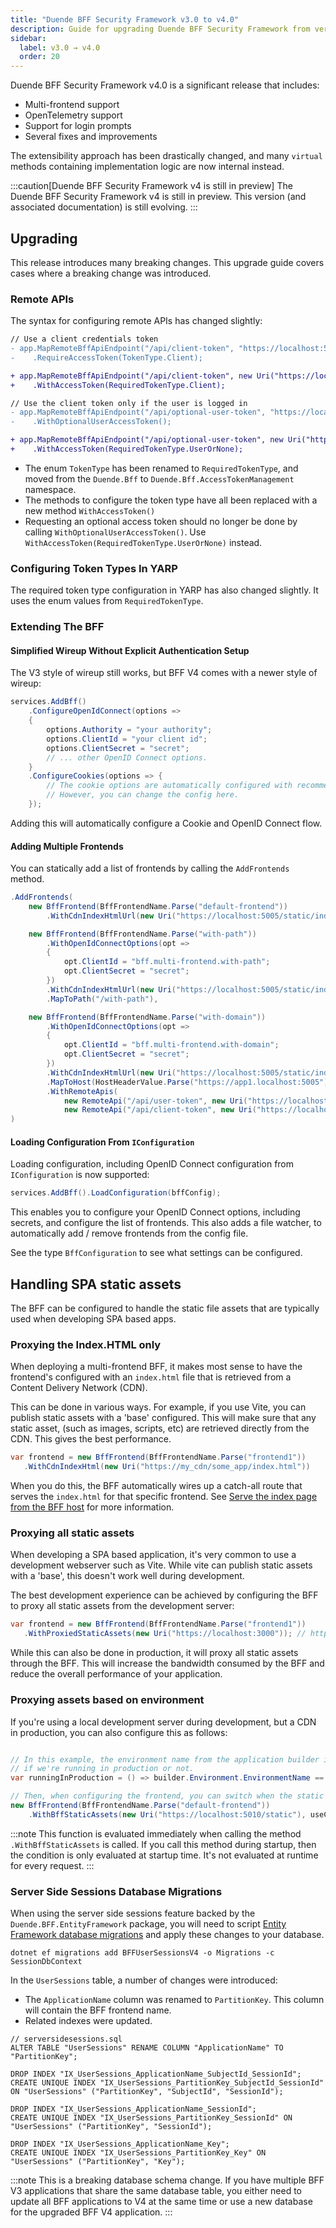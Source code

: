 ```yaml
---
title: "Duende BFF Security Framework v3.0 to v4.0"
description: Guide for upgrading Duende BFF Security Framework from version 3.x to version 4.0, including migration steps for custom implementations and breaking changes.
sidebar:
  label: v3.0 → v4.0
  order: 20
---
```


Duende BFF Security Framework v4.0 is a significant release that includes:

* Multi-frontend support
* OpenTelemetry support
* Support for login prompts
* Several fixes and improvements

The extensibility approach has been drastically changed, and many `virtual` methods containing implementation logic are now internal instead.

:::caution[Duende BFF Security Framework v4 is still in preview]
The Duende BFF Security Framework v4 is still in preview. This version (and associated documentation) is still evolving.
:::

## Upgrading

This release introduces many breaking changes. This upgrade guide covers cases where a breaking change was introduced.

### Remote APIs

The syntax for configuring remote APIs has changed slightly:

```diff lang="csharp" title="Program.cs"
// Use a client credentials token
- app.MapRemoteBffApiEndpoint("/api/client-token", "https://localhost:5010")
-    .RequireAccessToken(TokenType.Client);

+ app.MapRemoteBffApiEndpoint("/api/client-token", new Uri("https://localhost:5010"))
+    .WithAccessToken(RequiredTokenType.Client);      

// Use the client token only if the user is logged in
- app.MapRemoteBffApiEndpoint("/api/optional-user-token", "https://localhost:5010")
-    .WithOptionalUserAccessToken();

+ app.MapRemoteBffApiEndpoint("/api/optional-user-token", new Uri("https://localhost:5010"))
+    .WithAccessToken(RequiredTokenType.UserOrNone);            
```

* The enum `TokenType` has been renamed to `RequiredTokenType`, and moved from the `Duende.Bff` to `Duende.Bff.AccessTokenManagement` namespace.
* The methods to configure the token type have all been replaced with a new method `WithAccessToken()`
* Requesting an optional access token should no longer be done by calling `WithOptionalUserAccessToken()`. Use `WithAccessToken(RequiredTokenType.UserOrNone)` instead.

### Configuring Token Types In YARP

The required token type configuration in YARP has also changed slightly. It uses the enum values from `RequiredTokenType`.

### Extending The BFF

#### Simplified Wireup Without Explicit Authentication Setup

The V3 style of wireup still works, but BFF V4 comes with a newer style of wireup:

```csharp
services.AddBff()
    .ConfigureOpenIdConnect(options =>
    {
        options.Authority = "your authority";
        options.ClientId = "your client id";
        options.ClientSecret = "secret";
        // ... other OpenID Connect options. 
    }
    .ConfigureCookies(options => {
        // The cookie options are automatically configured with recommended practices.
        // However, you can change the config here. 
    });
```

Adding this will automatically configure a Cookie and OpenID Connect flow.

#### Adding Multiple Frontends

You can statically add a list of frontends by calling the `AddFrontends` method.

```csharp
.AddFrontends(
    new BffFrontend(BffFrontendName.Parse("default-frontend"))
        .WithCdnIndexHtmlUrl(new Uri("https://localhost:5005/static/index.html")),

    new BffFrontend(BffFrontendName.Parse("with-path"))
        .WithOpenIdConnectOptions(opt =>
        {
            opt.ClientId = "bff.multi-frontend.with-path";
            opt.ClientSecret = "secret";
        })
        .WithCdnIndexHtmlUrl(new Uri("https://localhost:5005/static/index.html"))
        .MapToPath("/with-path"),

    new BffFrontend(BffFrontendName.Parse("with-domain"))
        .WithOpenIdConnectOptions(opt =>
        {
            opt.ClientId = "bff.multi-frontend.with-domain";
            opt.ClientSecret = "secret";
        })
        .WithCdnIndexHtmlUrl(new Uri("https://localhost:5005/static/index.html"))
        .MapToHost(HostHeaderValue.Parse("https://app1.localhost:5005"))
        .WithRemoteApis(
            new RemoteApi("/api/user-token", new Uri("https://localhost:5010")),
            new RemoteApi("/api/client-token", new Uri("https://localhost:5010"))
)
```

#### Loading Configuration From `IConfiguration`

Loading configuration, including OpenID Connect configuration from `IConfiguration` is now supported:

```csharp
services.AddBff().LoadConfiguration(bffConfig);
```

This enables you to configure your OpenID Connect options, including secrets, and configure the list of frontends. This also adds a file watcher, to automatically add / remove frontends from the config file.

See the type `BffConfiguration` to see what settings can be configured.

## Handling SPA static assets

The BFF can be configured to handle the static file assets that are typically used when developing SPA based apps. 

### Proxying the Index.HTML only

When deploying a multi-frontend BFF, it makes most sense to have the frontend's configured with an `index.html` file that is retrieved from a Content Delivery Network (CDN). 

This can be done in various ways. For example, if you use Vite, you can publish static assets with a 'base' configured. This will make sure that any static asset,
(such as images, scripts, etc) are retrieved directly from the CDN. This gives the best performance. 

```csharp
var frontend = new BffFrontend(BffFrontendName.Parse("frontend1"))
   .WithCdnIndexHtml(new Uri("https://my_cdn/some_app/index.html"))
```

When you do this, the BFF automatically wires up a catch-all route that serves the `index.html` for that specific frontend. 
See [Serve the index page from the BFF host](/bff/architecture/ui-hosting.md#serve-the-index-page-from-the-bff-host) for more information. 

### Proxying all static assets 

When developing a SPA based application, it's very common to use a development webserver such as Vite. While vite can publish static assets with a 'base',
this doesn't work well during development.

The best development experience can be achieved by configuring the BFF to proxy all static assets from the development server:


```csharp
var frontend = new BffFrontend(BffFrontendName.Parse("frontend1"))
   .WithProxiedStaticAssets(new Uri("https://localhost:3000")); // https://localhost:3000 would be the URL of your development web server.
```

While this can also be done in production, it will proxy all static assets through the BFF. This will increase the bandwidth consumed by the BFF 
and reduce the overall performance of your application. 


### Proxying assets based on environment

If you're using a local development server during development, but a CDN in production, you can also configure this as follows:

``` csharp

// In this example, the environment name from the application builder is used to determine
// if we're running in production or not. 
var runningInProduction = () => builder.Environment.EnvironmentName == Environments.Production;

// Then, when configuring the frontend, you can switch when the static assets will be proxied. 
new BffFrontend(BffFrontendName.Parse("default-frontend"))
    .WithBffStaticAssets(new Uri("https://localhost:5010/static"), useCdnWhen: runningInProduction);

```

:::note
This function is evaluated immediately when calling the method `.WithBffStaticAssets` is called. If you call this method during startup,
then the condition is only evaluated at startup time. It's not evaluated at runtime for every request. 
:::



### Server Side Sessions Database Migrations

When using the server side sessions feature backed by the `Duende.BFF.EntityFramework` package, you will need to script [Entity Framework database migrations](/bff/fundamentals/session/server-side-sessions.mdx#entity-framework-migrations) and apply these changes to your database. 

```shell
dotnet ef migrations add BFFUserSessionsV4 -o Migrations -c SessionDbContext
```

In the `UserSessions` table, a number of changes were introduced:
* The `ApplicationName` column was renamed to `PartitionKey`. This column will contain the BFF frontend name.
* Related indexes were updated.

```sqlite
// serversidesessions.sql
ALTER TABLE "UserSessions" RENAME COLUMN "ApplicationName" TO "PartitionKey";

DROP INDEX "IX_UserSessions_ApplicationName_SubjectId_SessionId";
CREATE UNIQUE INDEX "IX_UserSessions_PartitionKey_SubjectId_SessionId" ON "UserSessions" ("PartitionKey", "SubjectId", "SessionId");

DROP INDEX "IX_UserSessions_ApplicationName_SessionId";
CREATE UNIQUE INDEX "IX_UserSessions_PartitionKey_SessionId" ON "UserSessions" ("PartitionKey", "SessionId");

DROP INDEX "IX_UserSessions_ApplicationName_Key";
CREATE UNIQUE INDEX "IX_UserSessions_PartitionKey_Key" ON "UserSessions" ("PartitionKey", "Key");
```

:::note
This is a breaking database schema change. If you have multiple BFF V3 applications that share the same database table,
you either need to update all BFF applications to V4 at the same time or use a new database for the upgraded BFF V4 application.
:::
